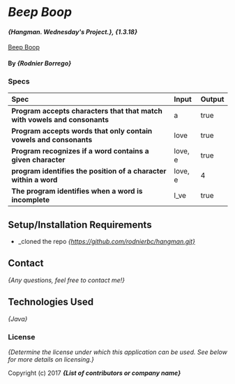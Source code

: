# _Beep Boop_

#### _{Hangman. Wednesday's Project.}, {1.3.18}_
[Beep Boop](https://rodnierbc.github.io/Beep-Boop/)
#### By _**{Rodnier Borrego}**_

### Specs
| Spec | Input | Output |
| :-------------------- | :------------------- | :------------------------ |
| **Program accepts characters that that match with vowels and consonants** | a | true |
| **Program accepts words that only contain vowels and consonants** | love | true |
| **Program recognizes if a word contains a given character** | love, e | true |
| **program identifies the position of a character within a word** | love, e  | 4 |
| **The program identifies when a word is incomplete** | l_ve | true |



## Setup/Installation Requirements

* _cloned the repo
_{https://github.com/rodnierbc/hangman.git}_

## Contact

_{Any questions, feel free to contact me!}_

## Technologies Used

_{Java}_

### License

*{Determine the license under which this application can be used.  See below for more details on licensing.}*

Copyright (c) 2017 **_{List of contributors or company name}_**